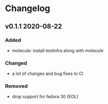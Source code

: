# Changelog

## v0.1.1 2020-08-22

### Added

- molecule: install testinfra along with molecule

### Changed

- a lot of changes and bug fixes to CI

### Removed

- drop support for fedora 30 (EOL)
